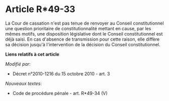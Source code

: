 # Article R*49-33

La Cour de cassation n'est pas tenue de renvoyer au Conseil constitutionnel une question prioritaire de constitutionnalité
mettant en cause, par les mêmes motifs, une disposition législative dont le Conseil constitutionnel est déjà saisi. En cas
d'absence de transmission pour cette raison, elle diffère sa décision jusqu'à l'intervention de la décision du Conseil
constitutionnel.

**Liens relatifs à cet article**

_Modifié par_:

  - Décret n°2010-1216 du 15 octobre 2010 - art. 3

_Nouveaux textes_:

  - Code de procédure pénale - art. R*49-34 (V)
